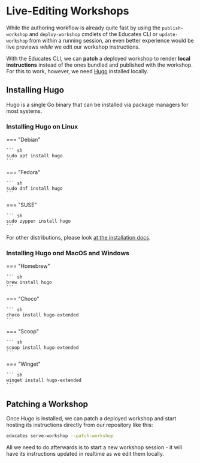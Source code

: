 # Live-Editing Workshops

While the authoring workflow is already quite fast by using the
`publish-workshop` and `deploy-workshop` cmdlets of the Educates CLI
or `update-workshop` from within a running session, an even better
experience would be live previews _while_ we edit our workshop
instructions.

With the Educates CLI, we can **patch** a deployed workshop to render
**local instructions** instead of the ones bundled and published with the
workshop. For this to work, however, we need [Hugo](https://gohugo.io)
installed locally.

## Installing Hugo

Hugo is a single Go binary that can be installed via package managers for
most systems.

### Installing Hugo on Linux

=== "Debian"

    ``` sh
    sudo apt install hugo
    ```

=== "Fedora"

    ``` sh
    sudo dnf install hugo
    ```

=== "SUSE"

    ``` sh
    sudo zypper install hugo
    ```

For other distributions, please look
[at the installation docs](https://gohugo.io/installation/linux/#package-managers).

### Installing Hugo ond MacOS and Windows

=== "Homebrew"

    ``` sh
    brew install hugo
    ```

=== "Choco"

    ``` sh
    choco install hugo-extended
    ```

=== "Scoop"

    ``` sh
    scoop install hugo-extended
    ```

=== "Winget"

    ``` sh
    winget install hugo-extended
    ```

## Patching a Workshop

Once Hugo is installed, we can patch a deployed workshop and start
hosting its instructions directly from our repository like this:

```sh title="Start live-editing workshops"
educates serve-workshop --patch-workshop
```

All we need to do afterwards is to start a new workshop session - it
will have its instructions updated in realtime as we edit them locally.
